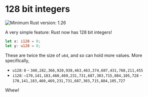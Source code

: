 # 128 bit integers

![Minimum Rust version: 1.26](https://img.shields.io/badge/Minimum%20Rust%20Version-1.26-brightgreen.svg)

A very simple feature: Rust now has 128 bit integers!

```rust
let x: i128 = 0;
let y: u128 = 0;
```

These are twice the size of `u64`, and so can hold more values. More specifically,

* `u128`: `0` - `340,282,366,920,938,463,463,374,607,431,768,211,455`
* `i128`: `−170,141,183,460,469,231,731,687,303,715,884,105,728` - `170,141,183,460,469,231,731,687,303,715,884,105,727`

Whew!